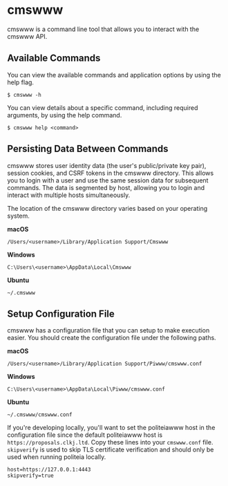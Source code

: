 # cmswww

cmswww is a command line tool that allows you to interact with the cmswww API.

## Available Commands
You can view the available commands and application options by using the help
flag.

    $ cmswww -h 

You can view details about a specific command, including required arguments,
by using the help command.

    $ cmswww help <command>

## Persisting Data Between Commands
cmswww stores  user identity data (the user's public/private key pair), session
cookies, and CSRF tokens in the cmswww directory.  This allows you to login
with a user and use the same session data for subsequent commands.  The data is
segmented by host, allowing you to login and interact with multiple hosts
simultaneously.

The location of the cmswww directory varies based on your operating system.

**macOS**

`/Users/<username>/Library/Application Support/Cmswww`

**Windows**

`C:\Users\<username>\AppData\Local\Cmswww`

**Ubuntu**

`~/.cmswww`

## Setup Configuration File
cmswww has a configuration file that you can setup to make execution easier.
You should create the configuration file under the following paths.

**macOS**

`/Users/<username>/Library/Application Support/Piwww/cmswww.conf`

**Windows**

`C:\Users\<username>\AppData\Local\Piwww/cmswww.conf`

**Ubuntu**

`~/.cmswww/cmswww.conf`

If you're developing locally, you'll want to set the politeiawww host in the
configuration file since the default politeiawww host is
`https://proposals.clkj.ltd`.  Copy these lines into your `cmswww.conf` file.
`skipverify` is used to skip TLS certificate verification and should only be
used when running politeia locally.

```
host=https://127.0.0.1:4443
skipverify=true
```
